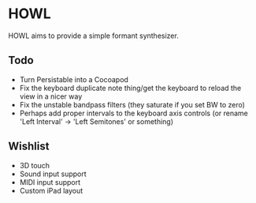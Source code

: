 # HOWL

HOWL aims to provide a simple formant synthesizer.

## Todo

- Turn Persistable into a Cocoapod
- Fix the keyboard duplicate note thing/get the keyboard to reload the view in a nicer way
- Fix the unstable bandpass filters (they saturate if you set BW to zero)
- Perhaps add proper intervals to the keyboard axis controls (or rename 'Left Interval' -> 'Left Semitones' or something)

## Wishlist

- 3D touch
- Sound input support
- MIDI input support
- Custom iPad layout
